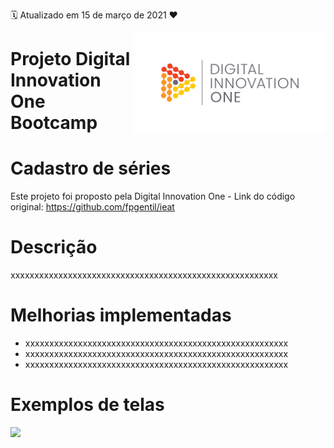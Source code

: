 :spiral_calendar: Atualizado em 15 de março de 2021 :heart:

<img align="right" alt="GIF" height="160px" src="https://github.com/rdeconti/rdeconti-resources/blob/main/Digital%20Innovation%20One%20-%20Logotipo.png" />

# Projeto Digital Innovation One Bootcamp 
# Cadastro de séries
Este projeto foi proposto pela Digital Innovation One - Link do código original: https://github.com/fpgentil/ieat

# Descrição
xxxxxxxxxxxxxxxxxxxxxxxxxxxxxxxxxxxxxxxxxxxxxxxxxxxxxxxx

# Melhorias implementadas
- xxxxxxxxxxxxxxxxxxxxxxxxxxxxxxxxxxxxxxxxxxxxxxxxxxxxxxx
- xxxxxxxxxxxxxxxxxxxxxxxxxxxxxxxxxxxxxxxxxxxxxxxxxxxxxxx
- xxxxxxxxxxxxxxxxxxxxxxxxxxxxxxxxxxxxxxxxxxxxxxxxxxxxxxx

# Exemplos de telas
<img src="https://github.com/rdeconti/Project-Dio-Ruby-Ieat/blob/main/xxxxxxxxxxxxxxxxxxxxxxxxxxxxxxxxxxxxx.png" />
